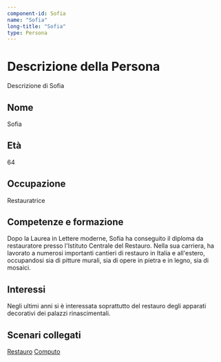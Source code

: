 ```yaml
---
component-id: Sofia
name: "Sofia"
long-title: "Sofia"
type: Persona
---
```


# Descrizione della Persona

Descrizione di Sofia

## Nome
Sofia

## Età
64

## Occupazione
Restauratrice

## Competenze e formazione
Dopo la Laurea in Lettere moderne, Sofia ha conseguito il diploma da restauratore presso l'Istituto Centrale del Restauro. Nella sua carriera, ha lavorato a numerosi importanti cantieri di restauro in Italia e all'estero, occupandosi sia di pitture murali, sia di opere in pietra e in legno, sia di mosaici.

## Interessi
Negli ultimi anni si è interessata soprattutto del restauro degli apparati decorativi dei palazzi rinascimentali.

## Scenari collegati
[Restauro](https://github.com/read-project/stories/blob/main/Scenario/Restauro.md)
[Computo](https://github.com/read-project/stories/blob/main/Scenario/Computo.md)
